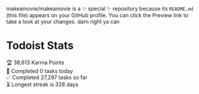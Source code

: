 makeamovie/makeamovie is a ✨ special ✨ repository because its `README.md` (this file) appears on your GitHub profile.
You can click the Preview link to take a look at your changes. darn right ya can

# Todoist Stats

<!-- TODO-IST:START -->
🏆  38,613 Karma Points           
🌸  Completed 0 tasks today           
✅  Completed 27,297 tasks so far           
⏳  Longest streak is 328 days
<!-- TODO-IST:END -->